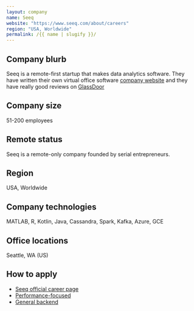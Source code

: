 ```yaml
---
layout: company
name: Seeq
website: "https://www.seeq.com/about/careers"
region: "USA, Worldwide"
permalink: /{{ name | slugify }}/
---
```


## Company blurb

Seeq is a remote-first startup that makes data analytics software. They have written their own virtual office software [company website](https://qube.work) and they have really good reviews on [GlassDoor](https://www.glassdoor.com/Reviews/Seeq-Reviews-E898633.htm)

## Company size

51-200 employees

## Remote status

Seeq is a remote-only company founded by serial entrepreneurs. 

## Region

USA, Worldwide

## Company technologies

MATLAB, R, Kotlin, Java, Cassandra, Spark, Kafka, Azure, GCE

## Office locations

Seattle, WA (US)

## How to apply

- [Seeq official career page](https://www.seeq.com/about/careers)
- [Performance-focused](https://seeq.recruiterbox.com/jobs/fk01bfg?source=HackerNews)
- [General backend](https://seeq.recruiterbox.com/jobs/fk03iwi?source=HackerNews)